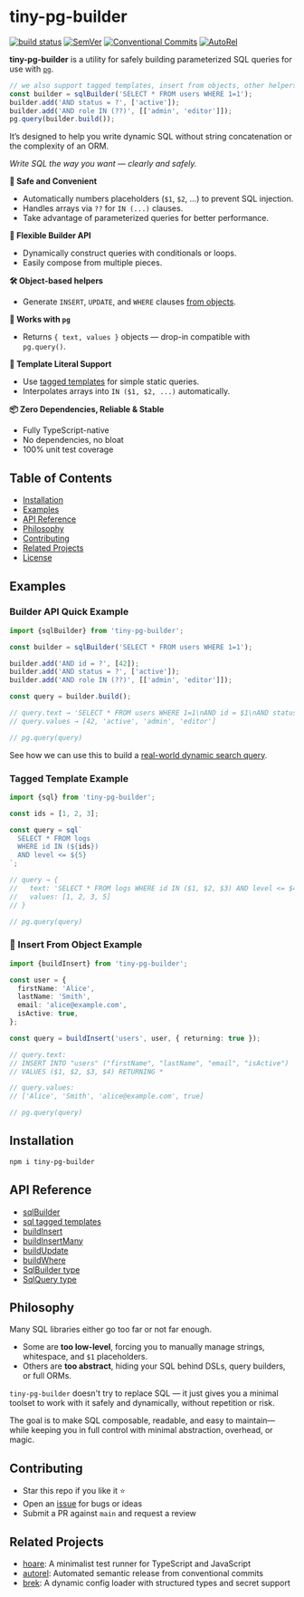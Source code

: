 # tiny-pg-builder

[![build status](https://github.com/mhweiner/tiny-pg-builder/actions/workflows/release.yml/badge.svg)](https://github.com/mhweiner/tiny-pg-builder/actions)
[![SemVer](https://img.shields.io/badge/SemVer-2.0.0-blue)]()
[![Conventional Commits](https://img.shields.io/badge/Conventional%20Commits-1.0.0-yellow.svg)](https://conventionalcommits.org)
[![AutoRel](https://img.shields.io/badge/v2-AutoRel?label=AutoRel&labelColor=0ab5fc&color=grey&link=https%3A%2F%2Fgithub.com%2Fmhweiner%2Fautorel)](https://github.com/mhweiner/autorel)

**tiny-pg-builder** is a utility for safely building parameterized SQL queries for use with [`pg`](https://github.com/brianc/node-postgres).

```ts
// we also support tagged templates, insert from objects, other helpers, etc.
const builder = sqlBuilder('SELECT * FROM users WHERE 1=1');
builder.add('AND status = ?', ['active']);
builder.add('AND role IN (??)', [['admin', 'editor']]);
pg.query(builder.build());
```

It’s designed to help you write dynamic SQL without string concatenation or the complexity of an ORM.

_Write SQL the way you want — clearly and safely._

**🔐 Safe and Convenient**
- Automatically numbers placeholders (`$1`, `$2`, …) to prevent SQL injection.
- Handles arrays via `??` for `IN (...)` clauses.
- Take advantage of parameterized queries for better performance.

**🧰 Flexible Builder API**
- Dynamically construct queries with conditionals or loops.
- Easily compose from multiple pieces.

**🛠️ Object-based helpers**
- Generate `INSERT`, `UPDATE`, and `WHERE` clauses [from objects](docs/api.md).

**🎯 Works with `pg`**
- Returns `{ text, values }` objects — drop-in compatible with `pg.query()`.

**💬 Template Literal Support**
- Use [tagged templates](#-example-tagged-template) for simple static queries.
- Interpolates arrays into `IN ($1, $2, ...)` automatically.

**📦 Zero Dependencies, Reliable & Stable**
- Fully TypeScript-native
- No dependencies, no bloat
- 100% unit test coverage

## Table of Contents

- [Installation](#installation)
- [Examples](#examples)
- [API Reference](docs/api.md)
- [Philosophy](#philosophy)
- [Contributing](#contributing)
- [Related Projects](#related-projects)
- [License](#license)

## Examples

### Builder API Quick Example

```ts
import {sqlBuilder} from 'tiny-pg-builder';

const builder = sqlBuilder('SELECT * FROM users WHERE 1=1');

builder.add('AND id = ?', [42]);
builder.add('AND status = ?', ['active']);
builder.add('AND role IN (??)', [['admin', 'editor']]);

const query = builder.build();

// query.text → 'SELECT * FROM users WHERE 1=1\nAND id = $1\nAND status = $2\nAND role IN ($3, $4)'
// query.values → [42, 'active', 'admin', 'editor']

// pg.query(query)
```

See how we can use this to build a [real-world dynamic search query](docs/dynamicSearchQueryExample.md).

### Tagged Template Example

```ts
import {sql} from 'tiny-pg-builder';

const ids = [1, 2, 3];

const query = sql`
  SELECT * FROM logs
  WHERE id IN (${ids})
  AND level <= ${5}
`;

// query → {
//   text: 'SELECT * FROM logs WHERE id IN ($1, $2, $3) AND level <= $4',
//   values: [1, 2, 3, 5]
// }

// pg.query(query)
```

### 📝 Insert From Object Example

```ts
import {buildInsert} from 'tiny-pg-builder';

const user = {
  firstName: 'Alice',
  lastName: 'Smith',
  email: 'alice@example.com',
  isActive: true,
};

const query = buildInsert('users', user, { returning: true });

// query.text:
// INSERT INTO "users" ("firstName", "lastName", "email", "isActive")
// VALUES ($1, $2, $3, $4) RETURNING *

// query.values:
// ['Alice', 'Smith', 'alice@example.com', true]

// pg.query(query)
```

## Installation

```bash
npm i tiny-pg-builder
```

## API Reference

- [sqlBuilder](docs/api.md#sqlbuilder)
- [sql tagged templates](docs/api.md#sql)
- [buildInsert](docs/api.md#buildinsert)
- [buildInsertMany](docs/api.md#buildinsertmany)
- [buildUpdate](docs/api.md#buildupdate)
- [buildWhere](docs/api.md#buildwhere)
- [SqlBuilder type](docs/api.md#type-sqlbuilder)
- [SqlQuery type](docs/api.md#type-sqlquery)

## Philosophy

Many SQL libraries either go too far or not far enough.

- Some are **too low-level**, forcing you to manually manage strings, whitespace, and `$1` placeholders.
- Others are **too abstract**, hiding your SQL behind DSLs, query builders, or full ORMs.

`tiny-pg-builder` doesn't try to replace SQL — it just gives you a minimal toolset to work with it safely and dynamically, without repetition or risk.

The goal is to make SQL composable, readable, and easy to maintain&mdash;while keeping you in full control with minimal abstraction, overhead, or magic.

## Contributing

- Star this repo if you like it ⭐️
- Open an [issue](https://github.com/mhweiner/tiny-pg-builder/issues) for bugs or ideas
- Submit a PR against `main` and request a review

## Related Projects

- [hoare](https://github.com/mhweiner/hoare): A minimalist test runner for TypeScript and JavaScript
- [autorel](https://github.com/mhweiner/autorel): Automated semantic release from conventional commits
- [brek](https://github.com/mhweiner/brek): A dynamic config loader with structured types and secret support